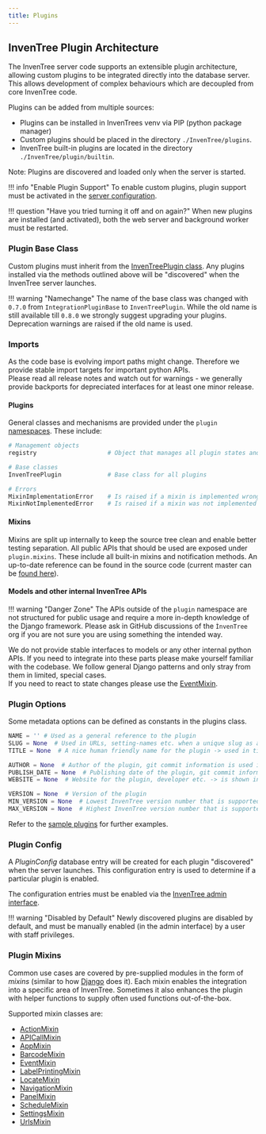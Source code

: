 ```yaml
---
title: Plugins
---
```


## InvenTree Plugin Architecture

The InvenTree server code supports an extensible plugin architecture, allowing custom plugins to be integrated directly into the database server. This allows development of complex behaviours which are decoupled from core InvenTree code.

Plugins can be added from multiple sources:

- Plugins can be installed in InvenTrees venv via PIP (python package manager)
- Custom plugins should be placed in the directory `./InvenTree/plugins`.
- InvenTree built-in plugins are located in the directory `./InvenTree/plugin/builtin`.  

Note: Plugins are discovered and loaded only when the server is started.

!!! info "Enable Plugin Support"
    To enable custom plugins, plugin support must be activated in the [server configuration](../start/config.md).

!!! question "Have you tried turning it off and on again?"
    When new plugins are installed (and activated), both the web server and background worker must be restarted.

### Plugin Base Class

Custom plugins must inherit from the [InvenTreePlugin class](https://github.com/inventree/InvenTree/blob/2d1776a151721d65d0ae007049d358085b2fcfd5/InvenTree/plugin/plugin.py#L204). Any plugins installed via the methods outlined above will be "discovered" when the InvenTree server launches.

!!! warning "Namechange"
    The name of the base class was changed with `0.7.0` from `IntegrationPluginBase` to `InvenTreePlugin`. While the old name is still available till `0.8.0` we strongly suggest upgrading your plugins. Deprecation warnings are raised if the old name is used.

### Imports

As the code base is evolving import paths might change. Therefore we provide stable import targets for important python APIs.  
Please read all release notes and watch out for warnings - we generally provide backports for depreciated interfaces for at least one minor release.

#### Plugins

General classes and mechanisms are provided under the `plugin` [namespaces](https://github.com/inventree/InvenTree/blob/master/InvenTree/plugin/__init__.py). These include:

```python
# Management objects
registry                    # Object that manages all plugin states and integrations

# Base classes
InvenTreePlugin             # Base class for all plugins

# Errors
MixinImplementationError    # Is raised if a mixin is implemented wrong (default not overwritten for example)
MixinNotImplementedError    # Is raised if a mixin was not implemented (core mechanisms are missing from the plugin)
```

#### Mixins

Mixins are split up internally to keep the source tree clean and enable better testing separation. All public APIs that should be used are exposed under `plugin.mixins`. These include all built-in mixins and notification methods. An up-to-date reference can be found in the source code (current master can be [found here](https://github.com/inventree/InvenTree/blob/master/InvenTree/plugin/mixins/__init__.py)).

#### Models and other internal InvenTree APIs

!!! warning "Danger Zone"
    The APIs outside of the `plugin` namespace are not structured for public usage and require a more in-depth knowledge of the Django framework. Please ask in GitHub discussions of the `ÌnvenTree` org if you are not sure you are using something the intended way.

We do not provide stable interfaces to models or any other internal python APIs. If you need to integrate into these parts please make yourself familiar with the codebase. We follow general Django patterns and only stray from them in limited, special cases.  
If you need to react to state changes please use the [EventMixin](./plugins/event.md).

### Plugin Options

Some metadata options can be defined as constants in the plugins class.

``` python
NAME = '' # Used as a general reference to the plugin
SLUG = None  # Used in URLs, setting-names etc. when a unique slug as a reference is needed -> the plugin name is used if not set
TITLE = None  # A nice human friendly name for the plugin -> used in titles, as plugin name etc.

AUTHOR = None  # Author of the plugin, git commit information is used if not present
PUBLISH_DATE = None  # Publishing date of the plugin, git commit information is used if not present
WEBSITE = None  # Website for the plugin, developer etc. -> is shown in plugin overview if set

VERSION = None  # Version of the plugin
MIN_VERSION = None  # Lowest InvenTree version number that is supported by the plugin
MAX_VERSION = None  # Highest InvenTree version number that is supported by the plugin
```

Refer to the [sample plugins](https://github.com/inventree/InvenTree/tree/master/InvenTree/plugin/samples) for further examples.

### Plugin Config

A *PluginConfig* database entry will be created for each plugin "discovered" when the server launches. This configuration entry is used to determine if a particular plugin is enabled.

The configuration entries must be enabled via the [InvenTree admin interface](../settings/admin.md).

!!! warning "Disabled by Default"
    Newly discovered plugins are disabled by default, and must be manually enabled (in the admin interface) by a user with staff privileges.

### Plugin Mixins

Common use cases are covered by pre-supplied modules in the form of *mixins* (similar to how [Django](https://docs.djangoproject.com/en/stable/topics/class-based-views/mixins/) does it). Each mixin enables the integration into a specific area of InvenTree. Sometimes it also enhances the plugin with helper functions to supply often used functions out-of-the-box.

Supported mixin classes are:

- [ActionMixin](./plugins/action.md)
- [APICallMixin](./plugins/api.md)
- [AppMixin](./plugins/app.md)
- [BarcodeMixin](./plugins/barcode.md)
- [EventMixin](./plugins/event.md)
- [LabelPrintingMixin](./plugins/label.md)
- [LocateMixin](./plugins/locate.md)
- [NavigationMixin](./plugins/navigation.md)
- [PanelMixin](./plugins/panel.md)
- [ScheduleMixin](./plugins/schedule.md)
- [SettingsMixin](./plugins/settings.md)
- [UrlsMixin](./plugins/urls.md)
